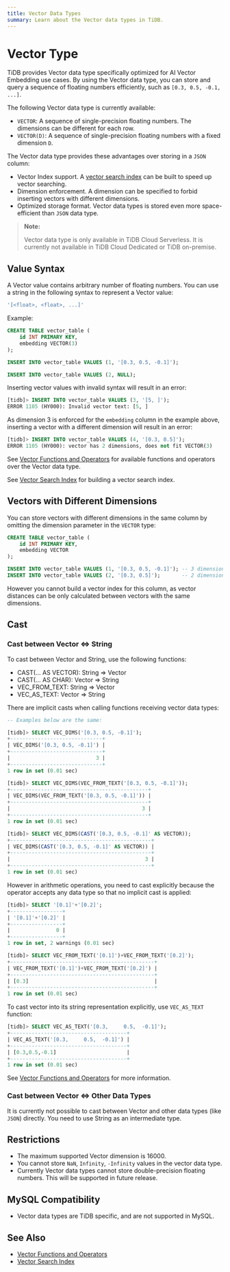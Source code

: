 ```yaml
---
title: Vector Data Types
summary: Learn about the Vector data types in TiDB.
---
```


# Vector Type

TiDB provides Vector data type specifically optimized for AI Vector Embedding use cases. By using the Vector data type, you can store and query a sequence of floating numbers efficiently, such as `[0.3, 0.5, -0.1, ...]`.

The following Vector data type is currently available:

- `VECTOR`: A sequence of single-precision floating numbers. The dimensions can be different for each row.
- `VECTOR(D)`: A sequence of single-precision floating numbers with a fixed dimension `D`.

The Vector data type provides these advantages over storing in a `JSON` column:

- Vector Index support. A [vector search index](/tidb-cloud/vector-search-index.md) can be built to speed up vector searching.
- Dimension enforcement. A dimension can be specified to forbid inserting vectors with different dimensions.
- Optimized storage format. Vector data types is stored even more space-efficient than `JSON` data type.

> **Note:**
>
> Vector data type is only available in TiDB Cloud Serverless. It is currently not available in TiDB Cloud Dedicated or TiDB on-premise.

## Value Syntax

A Vector value contains arbitrary number of floating numbers. You can use a string in the following syntax to represent a Vector value:

```sql
'[<float>, <float>, ...]'
```

Example:

```sql
CREATE TABLE vector_table (
    id INT PRIMARY KEY,
    embedding VECTOR(3)
);

INSERT INTO vector_table VALUES (1, '[0.3, 0.5, -0.1]');

INSERT INTO vector_table VALUES (2, NULL);
```

Inserting vector values with invalid syntax will result in an error:

```sql
[tidb]> INSERT INTO vector_table VALUES (3, '[5, ]');
ERROR 1105 (HY000): Invalid vector text: [5, ]
```

As dimension 3 is enforced for the `embedding` column in the example above, inserting a vector with a different dimension will result in an error:

```sql
[tidb]> INSERT INTO vector_table VALUES (4, '[0.3, 0.5]');
ERROR 1105 (HY000): vector has 2 dimensions, does not fit VECTOR(3)
```

See [Vector Functions and Operators](/tidb-cloud/vector-search-functions-and-operators.md) for available functions and operators over the Vector data type.

See [Vector Search Index](/tidb-cloud/vector-search-index.md) for building a vector search index.

## Vectors with Different Dimensions

You can store vectors with different dimensions in the same column by omitting the dimension parameter in the `VECTOR` type:

```sql
CREATE TABLE vector_table (
    id INT PRIMARY KEY,
    embedding VECTOR
);

INSERT INTO vector_table VALUES (1, '[0.3, 0.5, -0.1]'); -- 3 dimensions vector, OK
INSERT INTO vector_table VALUES (2, '[0.3, 0.5]');       -- 2 dimensions vector, OK
```

However you cannot build a vector index for this column, as vector distances can be only calculated between vectors with the same dimensions.

## Cast

### Cast between Vector ⇔ String

To cast between Vector and String, use the following functions:

- CAST(... AS VECTOR): String ⇒ Vector
- CAST(... AS CHAR): Vector ⇒ String
- VEC_FROM_TEXT: String ⇒ Vector
- VEC_AS_TEXT: Vector ⇒ String

There are implicit casts when calling functions receiving vector data types:

```sql
-- Examples below are the same:

[tidb]> SELECT VEC_DIMS('[0.3, 0.5, -0.1]');
+------------------------------+
| VEC_DIMS('[0.3, 0.5, -0.1]') |
+------------------------------+
|                            3 |
+------------------------------+
1 row in set (0.01 sec)

[tidb]> SELECT VEC_DIMS(VEC_FROM_TEXT('[0.3, 0.5, -0.1]'));
+---------------------------------------------+
| VEC_DIMS(VEC_FROM_TEXT('[0.3, 0.5, -0.1]')) |
+---------------------------------------------+
|                                           3 |
+---------------------------------------------+
1 row in set (0.01 sec)

[tidb]> SELECT VEC_DIMS(CAST('[0.3, 0.5, -0.1]' AS VECTOR));
+----------------------------------------------+
| VEC_DIMS(CAST('[0.3, 0.5, -0.1]' AS VECTOR)) |
+----------------------------------------------+
|                                            3 |
+----------------------------------------------+
1 row in set (0.01 sec)
```

However in arithmetic operations, you need to cast explicitly because the operator accepts any data type so that no implicit cast is applied:

```sql
[tidb]> SELECT '[0.1]'+'[0.2]';
+-----------------+
| '[0.1]'+'[0.2]' |
+-----------------+
|               0 |
+-----------------+
1 row in set, 2 warnings (0.01 sec)

[tidb]> SELECT VEC_FROM_TEXT('[0.1]')+VEC_FROM_TEXT('[0.2]');
+-----------------------------------------------+
| VEC_FROM_TEXT('[0.1]')+VEC_FROM_TEXT('[0.2]') |
+-----------------------------------------------+
| [0.3]                                         |
+-----------------------------------------------+
1 row in set (0.01 sec)

```

To cast vector into its string representation explicitly, use `VEC_AS_TEXT` function:

```sql
[tidb]> SELECT VEC_AS_TEXT('[0.3,     0.5,  -0.1]');
+--------------------------------------+
| VEC_AS_TEXT('[0.3,     0.5,  -0.1]') |
+--------------------------------------+
| [0.3,0.5,-0.1]                       |
+--------------------------------------+
1 row in set (0.01 sec)
```

See [Vector Functions and Operators](/tidb-cloud/vector-search-functions-and-operators.md) for more information.

### Cast between Vector ⇔ Other Data Types

It is currently not possible to cast between Vector and other data types (like `JSON`) directly. You need to use String as an intermediate type.

## Restrictions

- The maximum supported Vector dimension is 16000.
- You cannot store `NaN`, `Infinity`, `-Infinity` values in the vector data type.
- Currently Vector data types cannot store double-precision floating numbers. This will be supported in future release.

## MySQL Compatibility

- Vector data types are TiDB specific, and are not supported in MySQL.

## See Also

- [Vector Functions and Operators](/tidb-cloud/vector-search-functions-and-operators.md)
- [Vector Search Index](/tidb-cloud/vector-search-index.md)
